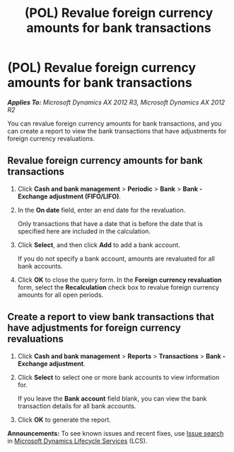 ﻿---
title: (POL) Revalue foreign currency amounts for bank transactions
TOCTitle: (POL) Revalue foreign currency amounts for bank transactions
ms:assetid: e4ee8a37-2cfd-4de2-8d09-53d83b3a0c59
ms:mtpsurl: https://technet.microsoft.com/en-us/library/JJ711314(v=AX.60)
ms:contentKeyID: 49387132
ms.date: 04/18/2014
mtps_version: v=AX.60
---

# (POL) Revalue foreign currency amounts for bank transactions 


_**Applies To:** Microsoft Dynamics AX 2012 R3, Microsoft Dynamics AX 2012 R2_

You can revalue foreign currency amounts for bank transactions, and you can create a report to view the bank transactions that have adjustments for foreign currency revaluations.

## Revalue foreign currency amounts for bank transactions

1.  Click **Cash and bank management** \> **Periodic** \> **Bank** \> **Bank - Exchange adjustment (FIFO/LIFO)**.

2.  In the **On date** field, enter an end date for the revaluation.
    
    Only transactions that have a date that is before the date that is specified here are included in the calculation.

3.  Click **Select**, and then click **Add** to add a bank account.
    
    If you do not specify a bank account, amounts are revaluated for all bank accounts.

4.  Click **OK** to close the query form. In the **Foreign currency revaluation** form, select the **Recalculation** check box to revalue foreign currency amounts for all open periods.

## Create a report to view bank transactions that have adjustments for foreign currency revaluations

1.  Click **Cash and bank management** \> **Reports** \> **Transactions** \> **Bank - Exchange adjustment**.

2.  Click **Select** to select one or more bank accounts to view information for.
    
    If you leave the **Bank account** field blank, you can view the bank transaction details for all bank accounts.

3.  Click **OK** to generate the report.

  
**Announcements:** To see known issues and recent fixes, use [Issue search](http://go.microsoft.com/fwlink/?linkid=389258) in [Microsoft Dynamics Lifecycle Services](http://go.microsoft.com/fwlink/?linkid=306505) (LCS).

